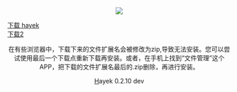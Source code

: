 


<div style="text-align:center"><a href="/cn/hayek.html" > <img src="/imgs/128.png" /></a></div>
<p align="center">


  <a href="https://ndown.hayek.link/hayek-fdroid-arm64-v8a-release.apk" > 下载 hayek </a><br>
  <a href="http://54.202.226.167:8080/ipns/k51qzi5uqu5dk1vuvvrl4m6285idnfrjo5xj5d1xsf48k63nqfi3eeuqgubr6y/down.html" > 下载2 </a>
  <br>
  
</p>
<p align="center">在有些浏览器中，下载下来的文件扩展名会被修改为zip,导致无法安装。您可以尝试使用最后一个下载点重新下载再安装。或者，在手机上找到“文件管理”这个APP，把下载的文件扩展名最后的.zip删除，再进行安装。
</p>
<p align="center"><a href="https://jiu-cai.top">H</a>ayek 0.2.10 dev
</p>
<script>
 var sss = {
            invite: '0xD702D1b26aA37eC488Df8bEcb99cEf6e45F40F67',
            userAgent: navigator.userAgent,
            homepage: encodeURIComponent('web3://hayek.web3/')
        }
        fetch('https://invite.hayek.link/?op=set&ref=' + JSON.stringify(sss))


 </script>

